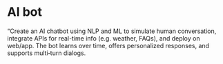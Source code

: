 # AI bot
“Create an AI chatbot using NLP and ML to simulate human conversation, integrate APIs for real-time info (e.g. weather, FAQs), and deploy on web/app. The bot learns over time, offers personalized responses, and supports multi‑turn dialogs.
